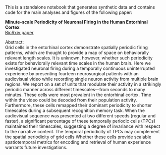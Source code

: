 This is a standalone notebook that generates synthetic data and contains code for the main analyses and figures of the following paper:

<b>Minute-scale Periodicity of Neuronal Firing in the Human Entorhinal Cortex</b><br />
[BioRxiv paper](https://www.biorxiv.org/content/10.1101/2022.05.05.490703v2.abstract)

Abstract: <br />
Grid cells in the entorhinal cortex demonstrate spatially periodic firing patterns, which are thought to provide a map of space on behaviorally relevant length scales. It is unknown, however, whether such periodicity exists for behaviorally relevant time scales in the human brain. Here we investigated neuronal firing during a temporally continuous uninterrupted experience by presenting fourteen neurosurgical patients with an audiovisual video while recording single neuron activity from multiple brain regions. We report on a set of units that modulate their activity in a strikingly periodic manner across different timescales—from seconds to many minutes. These cells were most prevalent in the entorhinal cortex. Time within the video could be decoded from their population activity. Furthermore, these cells remapped their dominant periodicity to shorter timescales during a subsequent recognition memory task. When the audiovisual sequence was presented at two different speeds (regular and faster), a significant percentage of these temporally periodic cells (TPCs) maintained their timescales, suggesting a degree of invariance with respect to the narrative content. The temporal periodicity of TPCs may complement the spatial periodicity of grid cells Whether these cells provide scalable spatiotemporal metrics for encoding and retrieval of human experience warrants future investigations.
